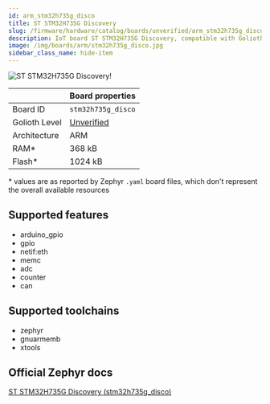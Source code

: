 ```yaml
---
id: arm_stm32h735g_disco
title: ST STM32H735G Discovery
slug: /firmware/hardware/catalog/boards/unverified/arm_stm32h735g_disco
description: IoT board ST STM32H735G Discovery, compatible with Golioth at unverified level.
image: /img/boards/arm/stm32h735g_disco.jpg
sidebar_class_name: hide-item
---
```


[//]: # (This is an auto-generated file, do not edit! Changes to it will be lost upon re-generation)

![ST STM32H735G Discovery!](/img/boards/arm/stm32h735g_disco.jpg "ST STM32H735G Discovery")

|                | Board properties     |
| -------------  | -------------------- |
| Board ID       | `stm32h735g_disco` |
| Golioth Level  | [Unverified](/firmware/hardware#unverified-boards) |
| Architecture   | ARM |
| RAM*           | 368 kB |
| Flash*         | 1024 kB |

\* values are as reported by Zephyr `.yaml` board files, which don't represent the overall available resources



## Supported features

* arduino_gpio
* gpio
* netif:eth
* memc
* adc
* counter
* can

## Supported toolchains

* zephyr
* gnuarmemb
* xtools

## Official Zephyr docs

[ST STM32H735G Discovery (stm32h735g_disco)](https://docs.zephyrproject.org/3.6.0/boards/arm/stm32h735g_disco/doc/index.html)
